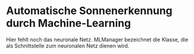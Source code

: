 #  Automatische Sonnenerkennung durch Machine-Learning

Hier fehlt noch das neuronale Netz. MLManager bezeichnet die Klasse, die als Schnittstelle zum neuronalen Netz dienen wird.
